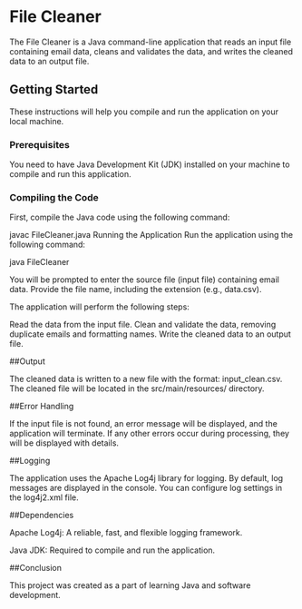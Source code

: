 # File Cleaner

The File Cleaner is a Java command-line application that reads an input file containing email data, cleans and validates the data, and writes the cleaned data to an output file.

## Getting Started

These instructions will help you compile and run the application on your local machine.

### Prerequisites

You need to have Java Development Kit (JDK) installed on your machine to compile and run this application.

### Compiling the Code

First, compile the Java code using the following command:


javac FileCleaner.java
Running the Application
Run the application using the following command:


java FileCleaner

You will be prompted to enter the source file (input file) containing email data. Provide the file name, including the extension (e.g., data.csv).

The application will perform the following steps:

Read the data from the input file.
Clean and validate the data, removing duplicate emails and formatting names.
Write the cleaned data to an output file.

##Output

The cleaned data is written to a new file with the format: input_clean.csv. The cleaned file will be located in the src/main/resources/ directory.

##Error Handling

If the input file is not found, an error message will be displayed, and the application will terminate. If any other errors occur during processing, they will be displayed with details.

##Logging

The application uses the Apache Log4j library for logging. By default, log messages are displayed in the console. You can configure log settings in the log4j2.xml file.

##Dependencies

Apache Log4j: A reliable, fast, and flexible logging framework.

Java JDK: Required to compile and run the application.

##Conclusion

This project was created as a part of learning Java and software development.





